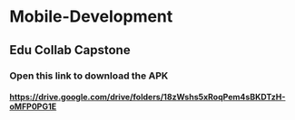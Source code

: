 # Mobile-Development

## Edu Collab Capstone

### Open this link to download the APK 
#### https://drive.google.com/drive/folders/18zWshs5xRoqPem4sBKDTzH-oMFP0PG1E
